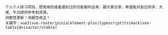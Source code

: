     个人个人练习项目，把常用的或者遇到过的功能都列出来，跟大家分享，希望能对各位同学、大佬、牛马提供参考和灵感。
    间歇性更新！消极性改正！
    关键字：vue3|vue-router|pinia|element-plus|typescript|ts|mock|vxe-table|@visactor/vtable|
    

